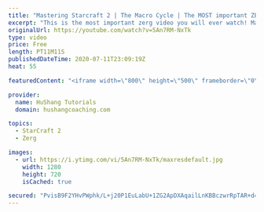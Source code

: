 ```yaml
---
title: "Mastering Starcraft 2 | The Macro Cycle | The MOST important ZERG lesson you've ever had"
excerpt: "This is the most important zerg video you will ever watch! Make sure to watch till the end to get extra tips on maintaining a strong macro cycle without missing a beat!  The MOST important ZERG lesson you've ever had #starcraft #sc2 #zerg #macro #guide  Coaching --------------------------------------------------------------------------"
originalUrl: https://youtube.com/watch?v=5An7RM-NxTk
type: video
price: Free
length: PT11M11S
publishedDateTime: 2020-07-11T23:09:19Z
heat: 55

featuredContent: "<iframe width=\"800\" height=\"500\" frameborder=\"0\" src=\"https://www.youtube.com/embed/5An7RM-NxTk\" allow=\"accelerometer; autoplay; encrypted-media; gyroscope; picture-in-picture\" allowfullscreen></iframe>"

provider:
  name: HuShang Tutorials
  domain: hushangcoaching.com

topics:
  - StarCraft 2
  - Zerg

images:
  - url: https://i.ytimg.com/vi/5An7RM-NxTk/maxresdefault.jpg
    width: 1280
    height: 720
    isCached: true

secured: "PvisB9F2YHvPWphk/L+j20P1EuLabU+1ZG2ApDXAqailLnKBBczwrRpTAR+d44zNRvUSrOM+w7TXj9yR+mk1TUYNFqNGQKpHDd6NBVKAkyP1zZ4CHgqvqX0+LniP+SrUg/GoiJ6LfnEcp+kttjRP+z2g4T+PKxwrJ3cgDmoYk3OtqG2ZeisNTcI5q4XgsEmoDxdH1GpuZeM4K4SnWFMkBbHxM0gKGM7GKRCYEYQ4W0ZHmziQJRlLIQdeWM6st/fa6uLAACKL42bprxbi1wB86MO/vbhaepHLY901F/HUm/cyiU0zonU0CmOVhnlphWZQPvGaqS7TL3kT3AKZw7xG7uImIe22WNOLDDyESoFaQKYnqO4ySWNrstIJ83vzy3lk5RC3t+sXeC43C1EKYWcPXbSHZYaHVlsokFl+03Gkq5c=;snrjGByg6JWLxDVsp8xBJw=="
---
```


